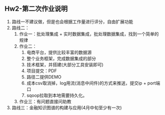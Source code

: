 Hw2-第二次作业说明
---

1. 路线一不建议做，但是也会根据工作量进行评分，自由扩展功能
2. 路线二：
   1. 作业一：批处理集成 + 实时数据集成，批处理数据集成，找到一个简单的规律
   2. 作业二：
      1. 电商平台，提供比较丰富的数据源
      2. 整个业务框架，完成数据集成的部分
      3. 技术框架，并搭建(大部分工具安装即可)
      4. 项目提交：PDF
      5. 路径二提供DEMO
      6. 成本csv取消掉，log用流(消息中间件)的方式来推送，提交ip + port端口
      7. sqoop拉取到本地需要持久化。
   3. 作业三：有问题直接问助教
3. 路线三：金融知识图谱的构建与应用(4月中旬至少有一次)